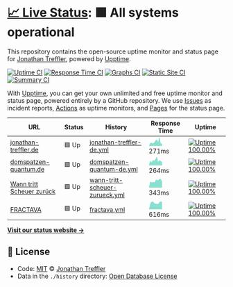 # [📈 Live Status](https://JonathanTreffler.github.io/status/): <!--live status--> **🟩 All systems operational**

This repository contains the open-source uptime monitor and status page for [Jonathan Treffler](jonathan-treffler.de), powered by [Upptime](https://github.com/upptime/upptime).

[![Uptime CI](https://github.com/koj-co/upptime/workflows/Uptime%20CI/badge.svg)](https://github.com/koj-co/upptime/actions?query=workflow%3A%22Uptime+CI%22)
[![Response Time CI](https://github.com/koj-co/upptime/workflows/Response%20Time%20CI/badge.svg)](https://github.com/koj-co/upptime/actions?query=workflow%3A%22Response+Time+CI%22)
[![Graphs CI](https://github.com/koj-co/upptime/workflows/Graphs%20CI/badge.svg)](https://github.com/koj-co/upptime/actions?query=workflow%3A%22Graphs+CI%22)
[![Static Site CI](https://github.com/koj-co/upptime/workflows/Static%20Site%20CI/badge.svg)](https://github.com/koj-co/upptime/actions?query=workflow%3A%22Static+Site+CI%22)
[![Summary CI](https://github.com/koj-co/upptime/workflows/Summary%20CI/badge.svg)](https://github.com/koj-co/upptime/actions?query=workflow%3A%22Summary+CI%22)

With [Upptime](https://upptime.js.org), you can get your own unlimited and free uptime monitor and status page, powered entirely by a GitHub repository. We use [Issues](https://github.com/JonathanTreffler/status/issues) as incident reports, [Actions](https://github.com/JonathanTreffler/status/actions) as uptime monitors, and [Pages](https://JonathanTreffler.github.io/status/) for the status page.

<!--start: status pages-->
<!-- This summary is generated by Upptime (https://github.com/upptime/upptime) -->
<!-- Do not edit this manually, your changes will be overwritten -->

| URL                                                                       | Status | History                                                                                                                            | Response Time                                                                                   | Uptime                                                                                                                                                                                                                                                               |
| ------------------------------------------------------------------------- | ------ | ---------------------------------------------------------------------------------------------------------------------------------- | ----------------------------------------------------------------------------------------------- | -------------------------------------------------------------------------------------------------------------------------------------------------------------------------------------------------------------------------------------------------------------------- |
| [jonathan-treffler.de](https://jonathan-treffler.de)                      | 🟩 Up  | [jonathan-treffler-de.yml](https://github.com/JonathanTreffler/status/commits/master/history/jonathan-treffler-de.yml)             | <img alt="Response time graph" src="./graphs/jonathan-treffler-de.png" height="20"> 271ms       | [![Uptime 100.00%](https://img.shields.io/endpoint?url=https%3A%2F%2Fraw.githubusercontent.com%2FJonathanTreffler%2Fstatus%2Fmaster%2Fapi%2Fjonathan-treffler-de%2Fuptime.json)](https://JonathanTreffler.github.io/status/history/jonathan-treffler-de)             |
| [domspatzen-quantum.de](https://domspatzen-quantum.de)                    | 🟩 Up  | [domspatzen-quantum-de.yml](https://github.com/JonathanTreffler/status/commits/master/history/domspatzen-quantum-de.yml)           | <img alt="Response time graph" src="./graphs/domspatzen-quantum-de.png" height="20"> 264ms      | [![Uptime 100.00%](https://img.shields.io/endpoint?url=https%3A%2F%2Fraw.githubusercontent.com%2FJonathanTreffler%2Fstatus%2Fmaster%2Fapi%2Fdomspatzen-quantum-de%2Fuptime.json)](https://JonathanTreffler.github.io/status/history/domspatzen-quantum-de)           |
| [Wann tritt Scheuer zurück](https://xn--wann-tritt-scheuer-zurck-htc.de/) | 🟩 Up  | [wann-tritt-scheuer-zurueck.yml](https://github.com/JonathanTreffler/status/commits/master/history/wann-tritt-scheuer-zurueck.yml) | <img alt="Response time graph" src="./graphs/wann-tritt-scheuer-zurueck.png" height="20"> 343ms | [![Uptime 100.00%](https://img.shields.io/endpoint?url=https%3A%2F%2Fraw.githubusercontent.com%2FJonathanTreffler%2Fstatus%2Fmaster%2Fapi%2Fwann-tritt-scheuer-zurueck%2Fuptime.json)](https://JonathanTreffler.github.io/status/history/wann-tritt-scheuer-zurueck) |
| [FRACTAVA](https://fractava.com)                                          | 🟩 Up  | [fractava.yml](https://github.com/JonathanTreffler/status/commits/master/history/fractava.yml)                                     | <img alt="Response time graph" src="./graphs/fractava.png" height="20"> 616ms                   | [![Uptime 100.00%](https://img.shields.io/endpoint?url=https%3A%2F%2Fraw.githubusercontent.com%2FJonathanTreffler%2Fstatus%2Fmaster%2Fapi%2Ffractava%2Fuptime.json)](https://JonathanTreffler.github.io/status/history/fractava)                                     |

<!--end: status pages-->

[**Visit our status website →**](https://JonathanTreffler.github.io/status/)

## 📄 License

- Code: [MIT](./LICENSE) © [Jonathan Treffler](jonathan-treffler.de)
- Data in the `./history` directory: [Open Database License](https://opendatacommons.org/licenses/odbl/1-0/)
